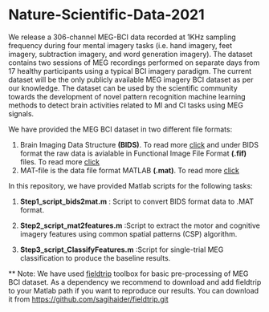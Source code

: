 # Nature-Scientific-Data-2021

We release a 306-channel MEG-BCI data recorded at 1KHz sampling frequency during four mental imagery tasks (i.e. hand imagery, feet imagery, subtraction imagery, and word generation imagery). The dataset contains two sessions of MEG recordings performed on separate days from 17 healthy participants using a typical BCI imagery paradigm. The current dataset will be the only publicly available MEG imagery BCI dataset as per our knowledge. The dataset can be used by the scientific community towards the development of novel pattern recognition machine learning methods to detect brain activities related to MI and CI tasks using MEG signals.

We have provided the MEG BCI dataset in two different file formats:

1. Brain Imaging Data Structure **(BIDS)**. To read more [click](https://bids.neuroimaging.io/index.html) and under BIDS format the raw data is avialable in Functional Image File Format **(.fif)** files. To read more [click](https://www.dropbox.com/s/q58whpso2jt9tx0/Fiff.pdf?dl=0) 
2. MAT-file is the data file format MATLAB **(.mat)**. To read more [click](https://in.mathworks.com/help/matlab/import_export/mat-file-versions.html) 

In this repository, we have provided Matlab scripts for the following tasks:

1. **Step1_script_bids2mat.m** :  Script to convert BIDS format data to .MAT format. 

2.  **Step2_script_mat2features.m** :Script to extract the motor and cognitive imagery features using common spatial patterns (CSP) algorithm. 

3. **Step3_script_ClassifyFeatures.m** :Script for single-trial MEG classification to produce the baseline results. 


** Note: We have used [fieldtrip](https://www.fieldtriptoolbox.org/) toolbox for basic pre-processing of MEG BCI dataset. As a dependency we recommend to download and add fieldtrip to your Matlab path if you want to reproduce our results. You can download it from https://github.com/sagihaider/fieldtrip.git 

